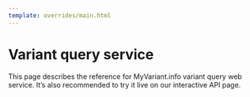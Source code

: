 ```yaml
---
template: overrides/main.html
---
```


# Variant query service

This page describes the reference for MyVariant.info variant query web service. It’s also recommended to try it live on our interactive API page.